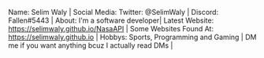 Name: Selim Waly |
Social Media: 
Twitter: @SelimWaly |
Discord: Fallen#5443 |
About: I'm a software developer|
Latest Website: https://selimwaly.github.io/NasaAPI |
Some Websites Found At: https://selimwaly.github.io |
Hobbys: Sports, Programming and Gaming |
DM me if you want anything bcuz I actually read DMs |

